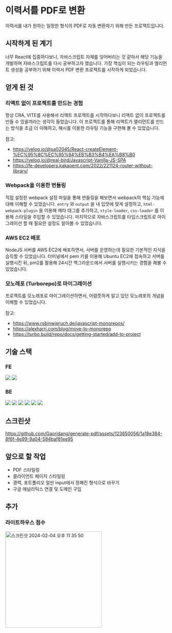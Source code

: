 # 이력서를 PDF로 변환

이력서를 내가 원하는 일정한 형식의 PDF로 자동 변환하기 위해 만든 프로젝트입니다.

## 시작하게 된 계기

너무 React에 집중하다보니, 자바스크립트 자체를 잊어버리는 것 같아서 해당 기능을 개발하며 자바스크립트를 다시 공부하고자 했습니다. 가장 핵심이 되는 라우팅과 엘리먼트 생성을 공부하기 위해 이력서 PDF 변환 프로젝트를 시작하게 되었습니다.

## 얻게 된 것

### 리액트 없이 프로젝트를 만드는 경험

항상 CRA, VITE를 사용해서 리액트 프로젝트를 시작하다보니 리액트 없이 프로젝트를 만들 수 있을까라는 생각이 들었습니다. 이 프로젝트를 통해 리액트가 엘리먼트를 만드는 방식을 조금 더 이해하고, 해시를 이용한 라우팅 기능을 구현해 볼 수 있었습니다.

참고:

- https://velog.io/@sa02045/React-createElement-%EC%95%8C%EC%95%84%EB%B3%B4%EA%B8%B0
- https://velog.io/@real-bird/Javascript-Vanilla-JS-SPA
- https://fe-developers.kakaoent.com/2022/221124-router-without-library/

### Webpack을 이용한 번들링

직접 설정한 webpack 설정 파일을 통해 번들링을 해보면서 webpack의 핵심 기능에 대해 이해할 수 있었습니다. `entry` 와 `output` 을 내 입맛에 맞게 설정하고, `html-webpack-plugin` 을 이용해 메타 태그를 추가하고, `style-loader`, `css-loader` 를 이용해 스타일을 주입할 수 있었습니다. 마지막으로 자바스크립트를 타입스크립트로 마이그레이션 할 때 필요한 설정도 알아볼 수 있었습니다.

### AWS EC2 배포

NodeJS 서버를 AWS EC2에 배포하면서, 서버를 운영하는데 필요한 기본적인 지식을 습득할 수 있었습니다. 터미널에서 pem 키를 이용해 Ubuntu EC2에 접속하고 서버를 실행시킨 뒤, pm2를 활용해 24시간 백그라운드에서 서버를 실행시키는 경험을 해볼 수 있었습니다.

### 모노레포 (Turborepo)로 마이그레이션

프로젝트를 모노레포로 마이그레이션하면서, 어렴풋하게 알고 있던 모노레포의 개념을 이해할 수 있었습니다.

참고:

- https://www.robinwieruch.de/javascript-monorepos/
- https://alexharri.com/blog/move-to-monorepo
- https://turbo.build/repo/docs/getting-started/add-to-project

## 기술 스택

### FE

<!-- typescript, webpack,  -->
<img src="https://img.shields.io/badge/typescript-3178C6?style=for-the-badge&logo=typescript&logoColor=white"> 
<img src="https://img.shields.io/badge/webpack-8DD6F9?style=for-the-badge&logo=webpack&logoColor=white">

### BE

<!-- nodejs, typescript, express, zod, puppeteer, eslint,  -->
<img src="https://img.shields.io/badge/typescript-3178C6?style=for-the-badge&logo=typescript&logoColor=white">

<img src="https://img.shields.io/badge/node.js-339933?style=for-the-badge&logo=node.js&logoColor=white">
<img src="https://img.shields.io/badge/express-000000?style=for-the-badge&logo=express&logoColor=white">

<img src="https://img.shields.io/badge/zod-2F7BC3?style=for-the-badge&logoColor=white">
<img src="https://img.shields.io/badge/puppeteer-40B5A4?style=for-the-badge&logo=puppeteer&logoColor=white">

<img src="https://img.shields.io/badge/eslint-4B32C3?style=for-the-badge&logo=eslint&logoColor=white">

## 스크린샷

https://github.com/Gaoridang/generate-pdf/assets/123650056/1a18e384-8f6f-4e99-9a04-584baf81ee95

## 앞으로 할 작업

- PDF 스타일링
- 클라이언트 페이지 스타일링
- 경력, 포트폴리오 일반 input에서 정해진 형식으로 바꾸기
- 구글 애널리틱스 연결 및 도메인 구입

## 추가

### 라이트하우스 점수

<img width="300" alt="스크린샷 2024-02-04 오후 11 35 50" src="https://github.com/Gaoridang/generate-pdf/assets/123650056/83ace4cd-ecee-4c98-bc31-8dc7f54792a7">
